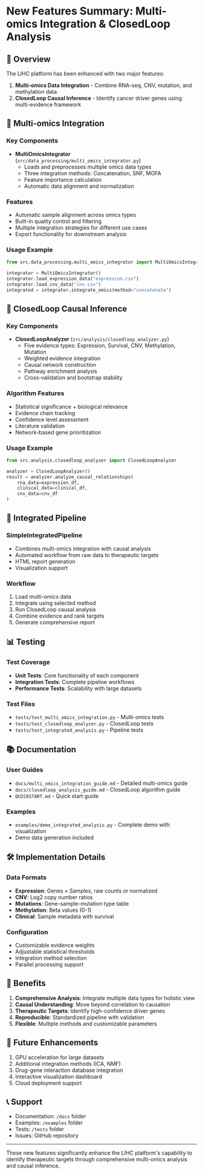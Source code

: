 # New Features Summary: Multi-omics Integration & ClosedLoop Analysis

## 🎯 Overview

The LIHC platform has been enhanced with two major features:
1. **Multi-omics Data Integration** - Combine RNA-seq, CNV, mutation, and methylation data
2. **ClosedLoop Causal Inference** - Identify cancer driver genes using multi-evidence framework

## 🔬 Multi-omics Integration

### Key Components
- **MultiOmicsIntegrator** (`src/data_processing/multi_omics_integrator.py`)
  - Loads and preprocesses multiple omics data types
  - Three integration methods: Concatenation, SNF, MOFA
  - Feature importance calculation
  - Automatic data alignment and normalization

### Features
- Automatic sample alignment across omics types
- Built-in quality control and filtering
- Multiple integration strategies for different use cases
- Export functionality for downstream analysis

### Usage Example
```python
from src.data_processing.multi_omics_integrator import MultiOmicsIntegrator

integrator = MultiOmicsIntegrator()
integrator.load_expression_data("expression.csv")
integrator.load_cnv_data("cnv.csv")
integrated = integrator.integrate_omics(method="concatenate")
```

## 🔄 ClosedLoop Causal Inference

### Key Components
- **ClosedLoopAnalyzer** (`src/analysis/closedloop_analyzer.py`)
  - Five evidence types: Expression, Survival, CNV, Methylation, Mutation
  - Weighted evidence integration
  - Causal network construction
  - Pathway enrichment analysis
  - Cross-validation and bootstrap stability

### Algorithm Features
- Statistical significance + biological relevance
- Evidence chain tracking
- Confidence level assessment
- Literature validation
- Network-based gene prioritization

### Usage Example
```python
from src.analysis.closedloop_analyzer import ClosedLoopAnalyzer

analyzer = ClosedLoopAnalyzer()
result = analyzer.analyze_causal_relationships(
    rna_data=expression_df,
    clinical_data=clinical_df,
    cnv_data=cnv_df
)
```

## 🚀 Integrated Pipeline

### SimpleIntegratedPipeline
- Combines multi-omics integration with causal analysis
- Automated workflow from raw data to therapeutic targets
- HTML report generation
- Visualization support

### Workflow
1. Load multi-omics data
2. Integrate using selected method
3. Run ClosedLoop causal analysis
4. Combine evidence and rank targets
5. Generate comprehensive report

## 📊 Testing

### Test Coverage
- **Unit Tests**: Core functionality of each component
- **Integration Tests**: Complete pipeline workflows
- **Performance Tests**: Scalability with large datasets

### Test Files
- `tests/test_multi_omics_integration.py` - Multi-omics tests
- `tests/test_closedloop_analyzer.py` - ClosedLoop tests
- `tests/test_integrated_analysis.py` - Pipeline tests

## 📚 Documentation

### User Guides
- `docs/multi_omics_integration_guide.md` - Detailed multi-omics guide
- `docs/closedloop_analysis_guide.md` - ClosedLoop algorithm guide
- `QUICKSTART.md` - Quick start guide

### Examples
- `examples/demo_integrated_analysis.py` - Complete demo with visualization
- Demo data generation included

## 🛠️ Implementation Details

### Data Formats
- **Expression**: Genes × Samples, raw counts or normalized
- **CNV**: Log2 copy number ratios
- **Mutations**: Gene-sample-mutation type table
- **Methylation**: Beta values (0-1)
- **Clinical**: Sample metadata with survival

### Configuration
- Customizable evidence weights
- Adjustable statistical thresholds
- Integration method selection
- Parallel processing support

## 🎉 Benefits

1. **Comprehensive Analysis**: Integrate multiple data types for holistic view
2. **Causal Understanding**: Move beyond correlation to causation
3. **Therapeutic Targets**: Identify high-confidence driver genes
4. **Reproducible**: Standardized pipeline with validation
5. **Flexible**: Multiple methods and customizable parameters

## 🚧 Future Enhancements

1. GPU acceleration for large datasets
2. Additional integration methods (ICA, NMF)
3. Drug-gene interaction database integration
4. Interactive visualization dashboard
5. Cloud deployment support

## 📞 Support

- Documentation: `/docs` folder
- Examples: `/examples` folder
- Tests: `/tests` folder
- Issues: GitHub repository

---

These new features significantly enhance the LIHC platform's capability to identify therapeutic targets through comprehensive multi-omics analysis and causal inference.